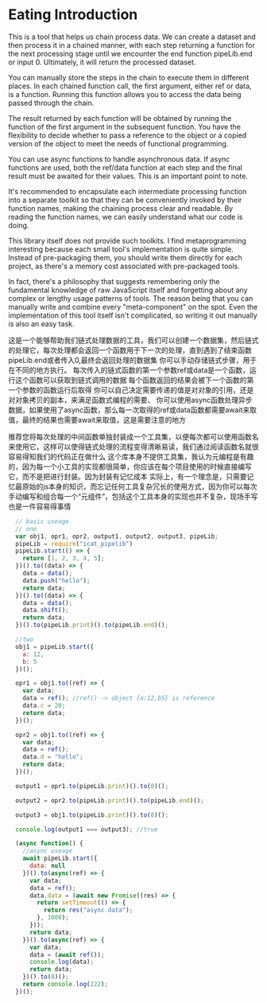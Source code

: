 # Eating Introduction

This is a tool that helps us chain process data. We can create a dataset and then process it in a chained manner, with each step returning a function for the next processing stage until we encounter the end function pipeLib.end or input 0. Ultimately, it will return the processed dataset.

You can manually store the steps in the chain to execute them in different places. In each chained function call, the first argument, either ref or data, is a function. Running this function allows you to access the data being passed through the chain.

The result returned by each function will be obtained by running the function of the first argument in the subsequent function. You have the flexibility to decide whether to pass a reference to the object or a copied version of the object to meet the needs of functional programming.

You can use async functions to handle asynchronous data. If async functions are used, both the ref/data function at each step and the final result must be awaited for their values. This is an important point to note.

It's recommended to encapsulate each intermediate processing function into a separate toolkit so that they can be conveniently invoked by their function names, making the chaining process clear and readable. By reading the function names, we can easily understand what our code is doing.

This library itself does not provide such toolkits. I find metaprogramming interesting because each small tool's implementation is quite simple. Instead of pre-packaging them, you should write them directly for each project, as there's a memory cost associated with pre-packaged tools.

In fact, there's a philosophy that suggests remembering only the fundamental knowledge of raw JavaScript itself and forgetting about any complex or lengthy usage patterns of tools. The reason being that you can manually write and combine every "meta-component" on the spot. Even the implementation of this tool itself isn't complicated, so writing it out manually is also an easy task.


这是一个能够帮助我们链式处理数据的工具，我们可以创建一个数据集，然后链式的处理它，每次处理都会返回一个函数用于下一次的处理，直到遇到了结束函数pipeLib.end或者传入0,最终会返回处理的数据集
你可以手动存储链式步骤，用于在不同的地方执行。
每次传入的链式函数的第一个参数ref或data是一个函数，运行这个函数可以获取到链式调用的数据
每个函数返回的结果会被下一个函数的第一个参数的函数运行后取得
你可以自己决定需要传递的值是对对象的引用，还是对对象拷贝的副本，来满足函数式编程的需要、
你可以使用async函数处理异步数据，如果使用了async函数，那么每一次取得的ref或data函数都需要await来取值，最终的结果也需要await来取值，这是需要注意的地方

推荐您将每次处理的中间函数单独封装成一个工具集，以便每次都可以使用函数名来使用它，这样可以使得链式处理的流程变得清晰易读，我们通过阅读函数名就很容易得知我们的代码正在做什么
这个库本身不提供工具集，我认为元编程是有趣的，因为每一个小工具的实现都很简单，你应该在每个项目使用的时候直接编写它，而不是把进行封装。因为封装有记忆成本
实际上，有一个理念是，只需要记忆最原始的js本身的知识，而忘记任何工具复杂冗长的使用方式，因为你可以每次手动编写和组合每一个“元组件”，包括这个工具本身的实现也并不复杂，现场手写也是一件容易得事情

```javascript
  // basic useage
  // one
  var obj1, opr1, opr2, output1, output2, output3, pipeLib;
  pipeLib = require("icat_pipelib")
  pipeLib.start(() => {
    return [1, 2, 3, 4, 5];
  })().to((data) => {
    data = data();
    data.push("hello");
    return data;
  })().to((data) => {
    data = data();
    data.shift();
    return data;
  })().to(pipeLib.print)().to(pipeLib.end)();

  //two
  obj1 = pipeLib.start({
    a: 12,
    b: 5
  })();

  opr1 = obj1.to((ref) => {
    var data;
    data = ref(); //ref() -> object {a:12,b5} is reference
    data.c = 20;
    return data;
  })();

  opr2 = obj1.to((ref) => {
    var data;
    data = ref();
    data.d = "hello";
    return data;
  })();

  output1 = opr1.to(pipeLib.print)().to(0)();

  output2 = opr2.to(pipeLib.print)().to(pipeLib.end)();

  output3 = obj1.to(pipeLib.print)().to(0)();

  console.log(output1 === output3); //true

  (async function() {  
    //async useage
    await pipeLib.start({
      data: null
    })().to(async(ref) => {
      var data;
      data = ref();
      data.data = (await new Promise((res) => {
        return setTimeout(() => {
          return res("async data");
        }, 1000);
      }));
      return data;
    })().to(async(ref) => {
      var data;
      data = (await ref());
      console.log(data);
      return data;
    })().to(0)();
    return console.log(222);
  })();
```